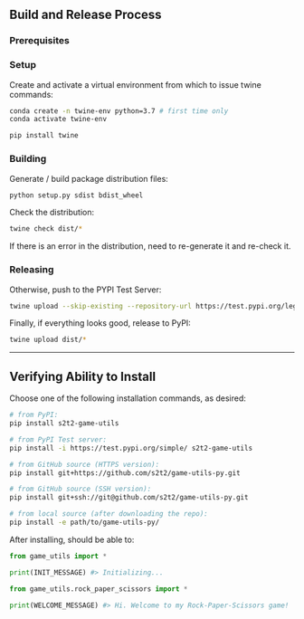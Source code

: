 ## Build and Release Process

### Prerequisites

### Setup

Create and activate a virtual environment from which to issue twine commands:

```sh
conda create -n twine-env python=3.7 # first time only
conda activate twine-env

pip install twine
```

### Building

Generate / build package distribution files:

```sh
python setup.py sdist bdist_wheel
```

Check the distribution:

```sh
twine check dist/*
```

If there is an error in the distribution, need to re-generate it and re-check it.

### Releasing

Otherwise, push to the PYPI Test Server:

```sh
twine upload --skip-existing --repository-url https://test.pypi.org/legacy/ dist/*
```

Finally, if everything looks good, release to PyPI:

```sh
twine upload dist/*
```

<hr>

## Verifying Ability to Install

Choose one of the following installation commands, as desired:

```sh
# from PyPI:
pip install s2t2-game-utils

# from PyPI Test server:
pip install -i https://test.pypi.org/simple/ s2t2-game-utils

# from GitHub source (HTTPS version):
pip install git+https://github.com/s2t2/game-utils-py.git

# from GitHub source (SSH version):
pip install git+ssh://git@github.com/s2t2/game-utils-py.git

# from local source (after downloading the repo):
pip install -e path/to/game-utils-py/
```

After installing, should be able to:

```py
from game_utils import *

print(INIT_MESSAGE) #> Initializing...
```

```py
from game_utils.rock_paper_scissors import *

print(WELCOME_MESSAGE) #> Hi. Welcome to my Rock-Paper-Scissors game!
```
